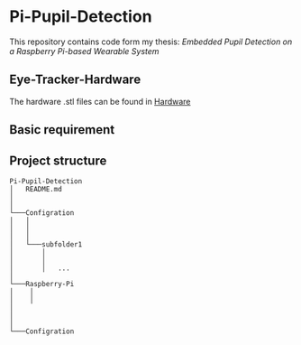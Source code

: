 # Pi-Pupil-Detection
This repository contains code form my thesis: *Embedded Pupil Detection on a
Raspberry Pi-based Wearable System*



## Eye-Tracker-Hardware

The hardware .stl files can be found in [Hardware](https://github.com/Lifestohack/masterthesis-eye-tracker/tree/master/models)


## Basic requirement


## Project structure

```
Pi-Pupil-Detection
│   README.md
│      
│
└───Configration
│   │   
│   │   
│   │
│   └───subfolder1
│       │   
│       │   
│       │   ...
│   
└───Raspberry-Pi
│    │   
│    │   
│   
│      
│
└───Configration
```
